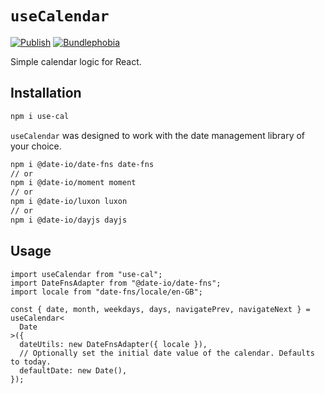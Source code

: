 # `useCalendar`

[![Publish](https://github.com/stuart-williams/use-calendar/actions/workflows/publish.yml/badge.svg)](https://github.com/stuart-williams/use-calendar/actions/workflows/publish.yml)
[![Bundlephobia](https://badgen.net/bundlephobia/minzip/use-cal)](https://bundlephobia.com/result?p=use-cal)

Simple calendar logic for React.

## Installation

```bash
npm i use-cal
```

`useCalendar` was designed to work with the date management library of your choice.

```bash
npm i @date-io/date-fns date-fns
// or
npm i @date-io/moment moment
// or
npm i @date-io/luxon luxon
// or
npm i @date-io/dayjs dayjs
```

## Usage

```tsx
import useCalendar from "use-cal";
import DateFnsAdapter from "@date-io/date-fns";
import locale from "date-fns/locale/en-GB";

const { date, month, weekdays, days, navigatePrev, navigateNext } = useCalendar<
  Date
>({
  dateUtils: new DateFnsAdapter({ locale }),
  // Optionally set the initial date value of the calendar. Defaults to today.
  defaultDate: new Date(),
});
```
